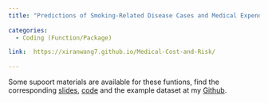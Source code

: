 ```yaml
---
title: "Predictions of Smoking-Related Disease Cases and Medical Expenditure" 
  
categories:
  - Coding (Function/Package)

link:  https://xiranwang7.github.io/Medical-Cost-and-Risk/
  
---
```


Some supoort materials are available for these funtions, find the corresponding [slides](https://github.com/xiranwang7/Hazard-Smooth-Functions/blob/master/Est%20Hazard%20Smooth%20Functions.pdf), 
 [code](https://github.com/xiranwang7/Hazard-Smooth-Functions/blob/master/Est%20Hazard%20Smooth%20Functions-%20Xiran.R) and the example dataset at my [Github](https://github.com/xiranwang7/Hazard-Smooth-Functions/tree/master).

